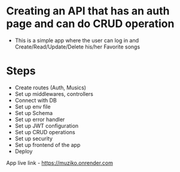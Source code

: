 # Creating an API that has an auth page and can do CRUD operation

- This is a simple app where the user can log in and Create/Read/Update/Delete his/her Favorite songs

# Steps

- Create routes (Auth, Musics)
- Set up middlewares, controllers
- Connect with DB
- Set up env file
- Set up Schema
- Set up error handler
- Set up JWT configuration
- Set up CRUD operations
- Set up security
- Set up frontend of the app
- Deploy

App live link - https://muziko.onrender.com

 
